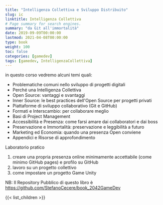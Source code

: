 ```yaml
---
title: "Intelligenza Collettiva e Sviluppo Distribuito"
slug: ic
linktitle: Intelligenza Collettiva
# Page summary for search engines.
summary: "da Git all'immortalità"
date: 2019-09-09T00:00:00
lastmod: 2021-04-08T00:00:00
type: book
weight: 100
toc: false
categories: [gamedev]
tags: [gamedev, IntelligenzaCollettiva]
---
```


in questo corso vedremo alcuni temi quali:
- Problematiche comuni nello sviluppo di progetti digitali
- Perché una Intelligenza Collettiva
- Open Source: vantaggi e svantaggi
- Inner Source: le best practices dell'Open Source per progetti privati
- Piattaforme di sviluppo collaborativo (Git e GitHub)
- Formati e Interscambio: per collaborare meglio
- Basi di Project Management
- Accessibilità e Presenza: come farsi amare dai collaboratori e dai boss
- Preservazione e Immortalità: preservazione e leggibilità a futuro
- Marketing ed Economia: quando una presenza Open conviene
- Appendici e Risorse di approfondimento

Laboratorio pratico
1. creare una propria presenza online minimamente accettabile (come minimo GitHub pages) e profilo su GitHub
2. lavoro su un progetto collettivo
3. come impostare un progetto Game Unity

NB: Il Repository Pubblico di questo libro è
<https://github.com/StefanoCecere/book_2042GameDev>

{{< list_children >}}
